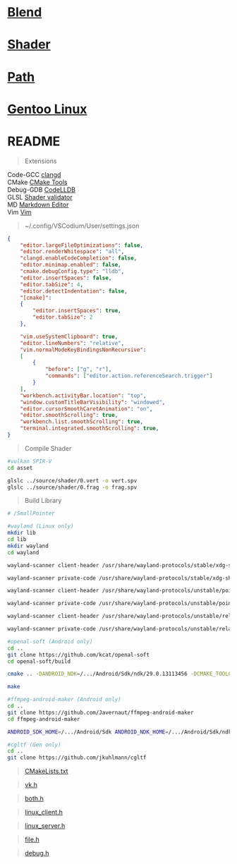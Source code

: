 # [Blend](source/blend)
# [Shader](source/shader)
# [Path](doc/path.md)
# [Gentoo Linux](doc/gentoo.md)
# README
>Extensions

Code-GCC [clangd](https://github.com/clangd/vscode-clangd)  
CMake [CMake Tools](https://github.com/microsoft/vscode-cmake-tools)  
Debug-GDB [CodeLLDB](https://github.com/vadimcn/codelldb)  
GLSL [Shader validator](https://github.com/antaalt/shader-validator)  
MD [Markdown Editor](https://github.com/zaaack/vscode-markdown-editor)  
Vim [Vim](https://github.com/VSCodeVim/Vim)
>~/.config/VSCodium/User/settings.json
```json
{
	"editor.largeFileOptimizations": false,
	"editor.renderWhitespace": "all",
	"clangd.enableCodeCompletion": false,
	"editor.minimap.enabled": false,
	"cmake.debugConfig.type": "lldb",
	"editor.insertSpaces": false,
	"editor.tabSize": 4,
	"editor.detectIndentation": false,
	"[cmake]":
	{
		"editor.insertSpaces": true,
		"editor.tabSize": 2
	},

	"vim.useSystemClipboard": true,
	"editor.lineNumbers": "relative",
	"vim.normalModeKeyBindingsNonRecursive":
	[
		{
			"before": ["g", "r"],
			"commands": ["editor.action.referenceSearch.trigger"]
		}
	],
	"workbench.activityBar.location": "top",
	"window.customTitleBarVisibility": "windowed",
	"editor.cursorSmoothCaretAnimation": "on",
	"editor.smoothScrolling": true,
	"workbench.list.smoothScrolling": true,
	"terminal.integrated.smoothScrolling": true,
}
```
>Compile Shader
```bash
#vulkan SPIR-V
cd asset

glslc ../source/shader/0.vert -o vert.spv
glslc ../source/shader/0.frag -o frag.spv
```
>Build Library
```bash
# /SmallPointer

#wayland (Linux only)
mkdir lib
cd lib
mkdir wayland
cd wayland

wayland-scanner client-header /usr/share/wayland-protocols/stable/xdg-shell/xdg-shell.xml xdg-shell-client-protocol.h

wayland-scanner private-code /usr/share/wayland-protocols/stable/xdg-shell/xdg-shell.xml xdg-shell-protocol.c

wayland-scanner client-header /usr/share/wayland-protocols/unstable/pointer-constraints/pointer-constraints-unstable-v1.xml pointer-constraints-unstable-v1.h

wayland-scanner private-code /usr/share/wayland-protocols/unstable/pointer-constraints/pointer-constraints-unstable-v1.xml pointer-constraints-unstable-v1.c

wayland-scanner client-header /usr/share/wayland-protocols/unstable/relative-pointer/relative-pointer-unstable-v1.xml relative-pointer-unstable-v1.h

wayland-scanner private-code /usr/share/wayland-protocols/unstable/relative-pointer/relative-pointer-unstable-v1.xml relative-pointer-unstable-v1.c

#openal-soft (Android only)
cd ..
git clone https://github.com/kcat/openal-soft
cd openal-soft/build

cmake .. -DANDROID_NDK=/.../Android/Sdk/ndk/29.0.13113456 -DCMAKE_TOOLCHAIN_FILE=/.../Android/Sdk/ndk/29.0.13113456/build/cmake/android.toolchain.cmake -DANDROID_ABI=arm64-v8a -DANDROID_STL=c++_static -DANDROID_HOST_TAG=linux-x86_64 -DNDK_CPU_ARM64=ON -DALSOFT_REQUIRE_OPENSL=1

make

#ffmpeg-android-maker (Android only)
cd ..
git clone https://github.com/Javernaut/ffmpeg-android-maker
cd ffmpeg-android-maker

ANDROID_SDK_HOME=/.../Android/Sdk ANDROID_NDK_HOME=/.../Android/Sdk/ndk/29.0.13113456 sh ffmpeg-android-maker.sh

#cgltf (Gen only)
cd ..
git clone https://github.com/jkuhlmann/cgltf
```
>[CMakeLists.txt](CMakeLists.txt)

>[vk.h](src/vk/release/vk/vk.h)

>[both.h](src/loader/both/both.h)

>[linux_client.h](src/network/linux/linux_client.h)

>[linux_server.h](src/network/linux/linux_server.h)

>[file.h](src/file/file.h)

>[debug.h](src/debug/debug.h)
<!-- ### LWJGL64
>JVM arguments
	-Dorg.lwjgl.librarypath=/path
	-Dorg.lwjgl3.glfw.libname=/path
### NALIGL
### NALIAL -->